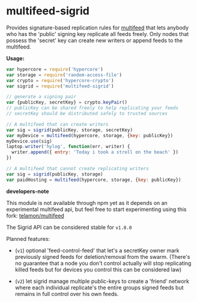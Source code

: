 multifeed-sigrid
================

Provides signature-based replication rules for [multifeed](https://github.com/noffle/multifeed)
that lets anybody who has the 'public' signing key replicate all feeds freely.
Only nodes that possess the 'secret' key can create new writers or append
feeds to the multifeed.

**Usage:**

```js
var hypercore = require('hypercore')
var storage = require('random-access-file')
var crypto = require('hypercore-crypto')
var sigrid = require('multifeed-sigrid')

// generate a signing pair
var {publicKey, secretKey} = crypto.keyPair()
// publicKey can be shared freely to help replicating your feeds
// secretKey should be distributed safely to trusted sources

// A multifeed that can create writers
var sig = sigrid(publicKey, storage, secretKey)
var myDevice = multifeed(hypercore, storage, {key: publicKey})
myDevice.use(sig)
laptop.writer('hylog', function(err, writer) {
  writer.append({ entry: 'Today i took a stroll on the beach' })
})

// A multifeed that cannot create replicating writers
var sig = sigrid(publicKey, storage)
var paidHosting = multifeed(hypercore, storage, {key: publicKey})
```


**developers-note**

This module is not available through npm yet as it depends on
an experimental multifeed api, but feel free to start experimenting
using this fork: [telamon/multifeed](https://github.com/telamon/multifeed/tree/feature/repl-api)

The Sigrid API can be considered stable for `v1.0.0`

Planned features:

* (`v1`) optional 'feed-control-feed' that let's a secretKey owner mark previously
  signed feeds for deletion/removal from the swarm. (There's no guarantee that
  a node you don't control actually will stop replicating killed feeds but for
  devices you control this can be considered law)

* (`v2`) let sigrid manage multiple public-keys to create a 'friend' network
  where each individual replicate's the entire groups signed feeds but remains
  in full control over his own feeds.
